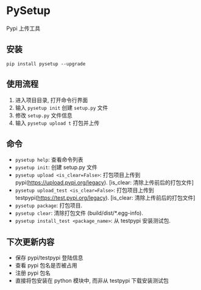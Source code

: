 # PySetup
Pypi 上传工具

## 安装
```
pip install pysetup --upgrade
```

## 使用流程
1. 进入项目目录, 打开命令行界面
2. 输入 `pysetup init` 创建 `setup.py` 文件
3. 修改 `setup.py` 文件信息
4. 输入 `pysetup upload t` 打包并上传

## 命令
- `pysetup help`: 查看命令列表
- `pysetup init`: 创建 setup.py 文件
- `pysetup upload <is_clear=False>`: 打包项目上传到 pypi(https://upload.pypi.org/legacy). \[is_clear: 清除上传前后的打包文件]
- `pysetup upload_test <is_clear=False>`: 打包项目上传到 testpypi(https://test.pypi.org/legacy). \[is_clear: 清除上传前后的打包文件]
- `pysetup package`: 打包项目.
- `pysetup clear`: 清除打包文件 (build/dist/*.egg-info).
- `pysetup install_test <package_name>`: 从 testpypi 安装测试包.

## 下次更新内容
- 保存 pypi/testpypi 登陆信息
- 查看 pypi 包名是否被占用
- 注册 pypi 包名
- 直接将包安装在 python 模块中, 而非从 testpypi 下载安装测试包
